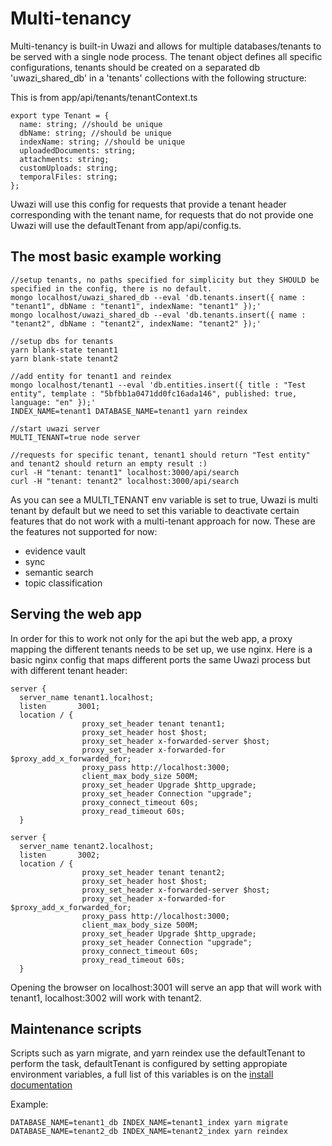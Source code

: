 # Multi-tenancy 

Multi-tenancy is built-in Uwazi and allows for multiple databases/tenants to be served with a single node process.
The tenant object defines all specific configurations, tenants should be created on a separated db 'uwazi_shared_db' in a 'tenants' collections with the following structure:

This is from app/api/tenants/tenantContext.ts
```
export type Tenant = {
  name: string; //should be unique
  dbName: string; //should be unique
  indexName: string; //should be unique
  uploadedDocuments: string;
  attachments: string;
  customUploads: string;
  temporalFiles: string;
};

```

Uwazi will use this config for requests that provide a tenant header corresponding with the tenant name, for requests that do not provide one Uwazi will use the defaultTenant from app/api/config.ts.

## The most basic example working

```
//setup tenants, no paths specified for simplicity but they SHOULD be specified in the config, there is no default.
mongo localhost/uwazi_shared_db --eval 'db.tenants.insert({ name : "tenant1", dbName : "tenant1", indexName: "tenant1" });'
mongo localhost/uwazi_shared_db --eval 'db.tenants.insert({ name : "tenant2", dbName : "tenant2", indexName: "tenant2" });'

//setup dbs for tenants
yarn blank-state tenant1
yarn blank-state tenant2

//add entity for tenant1 and reindex
mongo localhost/tenant1 --eval 'db.entities.insert({ title : "Test entity", template : "5bfbb1a0471dd0fc16ada146", published: true, language: "en" });'
INDEX_NAME=tenant1 DATABASE_NAME=tenant1 yarn reindex

//start uwazi server
MULTI_TENANT=true node server

//requests for specific tenant, tenant1 should return "Test entity" and tenant2 should return an empty result :)
curl -H "tenant: tenant1" localhost:3000/api/search
curl -H "tenant: tenant2" localhost:3000/api/search
```

As you can see a MULTI_TENANT env variable is set to true, Uwazi is multi tenant by default but we need to set this variable to deactivate certain features that do not work with a multi-tenant approach for now. These are the features not supported for now:

- evidence vault
- sync
- semantic search
- topic classification


## Serving the web app

In order for this to work not only for the api but the web app, a proxy mapping the different tenants needs to be set up, we use nginx.
Here is a basic nginx config that maps different ports the same Uwazi process but with different tenant header:

```
server {
  server_name tenant1.localhost;
  listen       3001;
  location / {
                proxy_set_header tenant tenant1;
                proxy_set_header host $host;
                proxy_set_header x-forwarded-server $host;
                proxy_set_header x-forwarded-for $proxy_add_x_forwarded_for;
                proxy_pass http://localhost:3000;
                client_max_body_size 500M;
                proxy_set_header Upgrade $http_upgrade;
                proxy_set_header Connection "upgrade";
                proxy_connect_timeout 60s;
                proxy_read_timeout 60s;
  }

server {
  server_name tenant2.localhost;
  listen       3002;
  location / {
                proxy_set_header tenant tenant2;
                proxy_set_header host $host;
                proxy_set_header x-forwarded-server $host;
                proxy_set_header x-forwarded-for $proxy_add_x_forwarded_for;
                proxy_pass http://localhost:3000;
                client_max_body_size 500M;
                proxy_set_header Upgrade $http_upgrade;
                proxy_set_header Connection "upgrade";
                proxy_connect_timeout 60s;
                proxy_read_timeout 60s;
  }
```

Opening the browser on localhost:3001 will serve an app that will work with tenant1, localhost:3002 will work with tenant2.

## Maintenance scripts

Scripts such as yarn migrate, and yarn reindex use the defaultTenant to perform the task, defaultTenant is configured by setting appropiate environment variables, a full list of this variables is on the [install documentation](https://uwazi.readthedocs.io/en/latest/sysadmin-docs/install.html)

Example:
```
DATABASE_NAME=tenant1_db INDEX_NAME=tenant1_index yarn migrate
DATABASE_NAME=tenant2_db INDEX_NAME=tenant2_index yarn reindex
```
